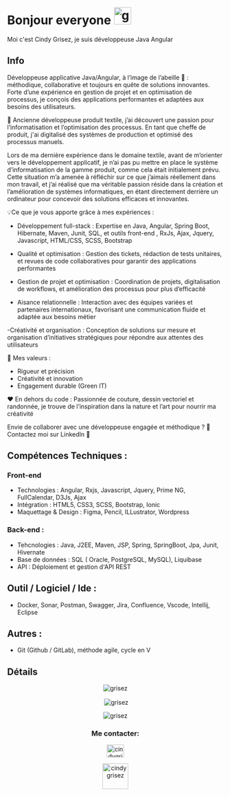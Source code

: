 # Bonjour everyone <img alt="growlithe pokemon" title="growlithe pokemon" loading="lazy" src="https://emojis.slackmojis.com/emojis/images/1643517239/32779/growlithe.gif?1643517239" width ="40"> 
Moi c'est Cindy Grisez, je suis développeuse Java Angular

## Info  
Développeuse applicative Java/Angular, à l’image de l’abeille 🐝 : méthodique, collaborative et toujours en quête de solutions innovantes. Forte d’une expérience en gestion de projet et en optimisation de processus, je conçois des applications performantes et adaptées aux besoins des utilisateurs.

👩 Ancienne développeuse produit textile, j’ai découvert une passion pour l’informatisation et l’optimisation des processus. En tant que cheffe de produit, j'ai digitalisé des systèmes de production et optimisé des processus manuels.

Lors de ma dernière expérience dans le domaine textile, avant de m’orienter vers le développement applicatif, je n’ai pas pu mettre en place le système d’informatisation de la gamme produit, comme cela était initialement prévu. Cette situation m’a amenée à réfléchir sur ce que j’aimais réellement dans mon travail, et j’ai réalisé que ma véritable passion réside dans la création et l’amélioration de systèmes informatiques, en étant directement derrière un ordinateur pour concevoir des solutions efficaces et innovantes.

💡Ce que je vous apporte grâce à mes expériences : 

- Développement full-stack : Expertise en Java, Angular, Spring Boot, Hibernate, Maven, Junit, SQL, et outils front-end , RxJs, Ajax, Jquery, Javascript, HTML/CSS, SCSS, Bootstrap

- Qualité et optimisation : Gestion des tickets, rédaction de tests unitaires, et revues de code collaboratives pour garantir des applications performantes

- Gestion de projet et optimisation : Coordination de projets, digitalisation de workflows, et amélioration des processus pour plus d’efficacité

- Aisance relationnelle : Interaction avec des équipes variées et partenaires internationaux, favorisant une communication fluide et adaptée aux besoins métier

-Créativité et organisation : Conception de solutions sur mesure et organisation d’initiatives stratégiques pour répondre aux attentes des utilisateurs

🌼 Mes valeurs :
- Rigueur et précision 
- Créativité et innovation 
- Engagement durable (Green IT) 

❤️ En dehors du code :
Passionnée de couture, dessin vectoriel et randonnée, je trouve de l’inspiration dans la nature et l’art pour nourrir ma créativité

Envie de collaborer avec une développeuse engagée et méthodique ? 🐝
Contactez moi sur LinkedIn 🙂
 
## Compétences Techniques :
### Front-end  
- Technologies : Angular, Rxjs,  Javascript, Jquery, Prime NG, FullCalendar, D3Js, Ajax
- Intégration : HTML5, CSS3, SCSS, Bootstrap, Ionic
- Maquettage & Design : Figma, Pencil, ILLustrator, Wordpress

### Back-end :
- Tehcnologies : Java, J2EE, Maven, JSP, Spring, SpringBoot, Jpa, Junit, Hivernate
- Base de données : SQL ( Oracle, PostgreSQL, MySQL), Liquibase
- API : Déploiement et gestion d'API REST

## Outil / Logiciel / Ide :
- Docker, Sonar, Postman, Swagger, Jira, Confluence, Vscode, Intellij, Eclipse

## Autres : 
- Git (Github / GitLab), méthode agile, cycle en V

## Détails  

<p align="center"><img align="center" src="https://github-readme-stats.vercel.app/api/top-langs?username=grisez&show_icons=true&locale=en&layout=compact" alt="grisez"/></p>
<p align="center">&nbsp;<img align="center" src="https://github-readme-stats.vercel.app/api?username=grisez&show_icons=true&locale=en" alt="grisez" /></p>
<p align="center"><img align="center" src="https://github-readme-streak-stats.herokuapp.com/?user=grisez" alt="grisez" /></p>

<h3 align="center">Me contacter:</h3>
<p align="center">
<a href="https://www.linkedin.com/in/cindy-grisez-developpeur-web/"  align="center" target="blank"><img align="center" src="https://raw.githubusercontent.com/rahuldkjain/github-profile-readme-generator/master/src/images/icons/Social/linked-in-alt.svg" alt="cindygrisez" height="30" width="40"/></a>  

<p align="center">
<a href="mailto:grisezcindy+github@gmail.com"   align="center" target="blank"><img align="center"  src="https://img.icons8.com/color/512/circled-envelope.png" alt="cindygrisez" width="60"></a>










